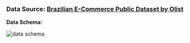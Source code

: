 ### **Data Source:** [Brazilian E-Commerce Public Dataset by Olist](https://www.kaggle.com/datasets/olistbr/brazilian-ecommerce/data)

**Data Schema:**

![data schema](supportive/images/data_schema.png)